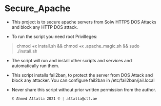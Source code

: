 


# Secure_Apache

* This project is to secure apache servers from Solw HTTPS DOS Attacks and block any HTTP DOS attack.

* To run the script you need root Privilleges:
> chmod +x install.sh && chmod +x .apache_magic.sh && sudo ./install.sh

* The script will run and install other scripts and services and automatically run them.

* This script installs fail2ban, to protect the server from DOS Attack and block any attacker. 
  You can configure fail2ban in /etc/fail2ban/jail.local
 
* Never share this script without prior written permission from the author.

      
      
      © Ahmed Attalla 2021 © | attalla@ctf.ae

